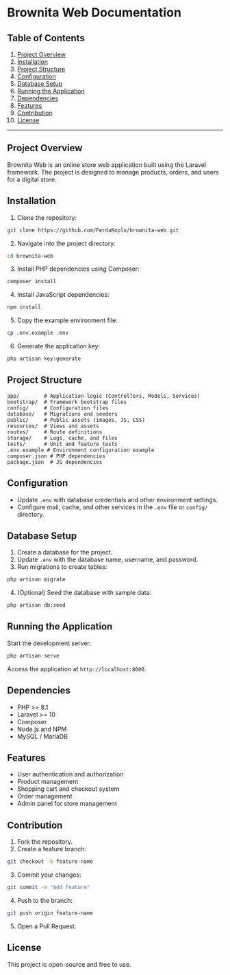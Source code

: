 # Brownita Web Documentation

## Table of Contents

1. [Project Overview](#project-overview)
2. [Installation](#installation)
3. [Project Structure](#project-structure)
4. [Configuration](#configuration)
5. [Database Setup](#database-setup)
6. [Running the Application](#running-the-application)
7. [Dependencies](#dependencies)
8. [Features](#features)
9. [Contribution](#contribution)
10. [License](#license)

---

## Project Overview

Brownita Web is an online store web application built using the Laravel framework. The project is designed to manage products, orders, and users for a digital store.

## Installation

1. Clone the repository:

```bash
git clone https://github.com/FerdaKoplo/brownita-web.git
```

2. Navigate into the project directory:

```bash
cd brownita-web
```

3. Install PHP dependencies using Composer:

```bash
composer install
```

4. Install JavaScript dependencies:

```bash
npm install
```

5. Copy the example environment file:

```bash
cp .env.example .env
```

6. Generate the application key:

```bash
php artisan key:generate
```

## Project Structure

```
app/        # Application logic (Controllers, Models, Services)
bootstrap/  # Framework bootstrap files
config/     # Configuration files
database/   # Migrations and seeders
public/     # Public assets (images, JS, CSS)
resources/  # Views and assets
routes/     # Route definitions
storage/    # Logs, cache, and files
tests/      # Unit and feature tests
.env.example # Environment configuration example
composer.json # PHP dependencies
package.json  # JS dependencies
```

## Configuration

* Update `.env` with database credentials and other environment settings.
* Configure mail, cache, and other services in the `.env` file or `config/` directory.

## Database Setup

1. Create a database for the project.
2. Update `.env` with the database name, username, and password.
3. Run migrations to create tables:

```bash
php artisan migrate
```

4. (Optional) Seed the database with sample data:

```bash
php artisan db:seed
```

## Running the Application

Start the development server:

```bash
php artisan serve
```

Access the application at `http://localhost:8000`.

## Dependencies

* PHP >= 8.1
* Laravel >= 10
* Composer
* Node.js and NPM
* MySQL / MariaDB

## Features

* User authentication and authorization
* Product management
* Shopping cart and checkout system
* Order management
* Admin panel for store management

## Contribution

1. Fork the repository.
2. Create a feature branch:

```bash
git checkout -b feature-name
```

3. Commit your changes:

```bash
git commit -m "Add feature"
```

4. Push to the branch:

```bash
git push origin feature-name
```

5. Open a Pull Request.

## License

This project is open-source and free to use.

